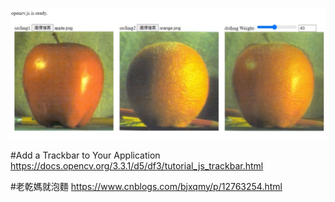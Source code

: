 ![patchselection](./Trackbar/snapshot.jpg)

#Add a Trackbar to Your Application
https://docs.opencv.org/3.3.1/d5/df3/tutorial_js_trackbar.html

#老乾媽就泡麵
https://www.cnblogs.com/bjxqmy/p/12763254.html